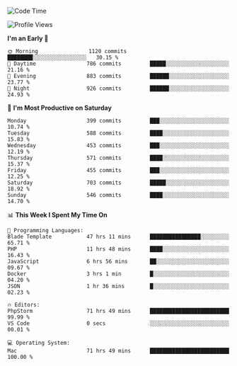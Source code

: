 <!--START_SECTION:waka-->
![Code Time](http://img.shields.io/badge/Code%20Time-2%2C466%20hrs%2029%20mins-blue)

![Profile Views](http://img.shields.io/badge/Profile%20Views-0-blue)

**I'm an Early 🐤** 

```text
🌞 Morning                1120 commits        ████████░░░░░░░░░░░░░░░░░   30.15 % 
🌆 Daytime                786 commits         █████░░░░░░░░░░░░░░░░░░░░   21.16 % 
🌃 Evening                883 commits         ██████░░░░░░░░░░░░░░░░░░░   23.77 % 
🌙 Night                  926 commits         ██████░░░░░░░░░░░░░░░░░░░   24.93 % 
```
📅 **I'm Most Productive on Saturday** 

```text
Monday                   399 commits         ███░░░░░░░░░░░░░░░░░░░░░░   10.74 % 
Tuesday                  588 commits         ████░░░░░░░░░░░░░░░░░░░░░   15.83 % 
Wednesday                453 commits         ███░░░░░░░░░░░░░░░░░░░░░░   12.19 % 
Thursday                 571 commits         ████░░░░░░░░░░░░░░░░░░░░░   15.37 % 
Friday                   455 commits         ███░░░░░░░░░░░░░░░░░░░░░░   12.25 % 
Saturday                 703 commits         █████░░░░░░░░░░░░░░░░░░░░   18.92 % 
Sunday                   546 commits         ████░░░░░░░░░░░░░░░░░░░░░   14.70 % 
```


📊 **This Week I Spent My Time On** 

```text
💬 Programming Languages: 
Blade Template           47 hrs 11 mins      ████████████████░░░░░░░░░   65.71 % 
PHP                      11 hrs 48 mins      ████░░░░░░░░░░░░░░░░░░░░░   16.43 % 
JavaScript               6 hrs 56 mins       ██░░░░░░░░░░░░░░░░░░░░░░░   09.67 % 
Docker                   3 hrs 1 min         █░░░░░░░░░░░░░░░░░░░░░░░░   04.20 % 
JSON                     1 hr 36 mins        █░░░░░░░░░░░░░░░░░░░░░░░░   02.23 % 

🔥 Editors: 
PhpStorm                 71 hrs 49 mins      █████████████████████████   99.99 % 
VS Code                  0 secs              ░░░░░░░░░░░░░░░░░░░░░░░░░   00.01 % 

💻 Operating System: 
Mac                      71 hrs 49 mins      █████████████████████████   100.00 % 
```


<!--END_SECTION:waka-->
